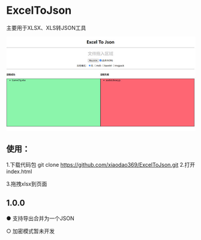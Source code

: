 # ExcelToJson
主要用于XLSX、XLS转JSON工具

![image](./image/page.jpg)
   
    
    
## 使用：
   1.下载代码包
      git clone https://github.com/xiaodao369/ExcelToJson.git
   2.打开index.html
   
   3.拖拽xlsx到页面

## 1.0.0
   ● 支持导出合并为一个JSON
   
   ○ 加密模式暂未开发
